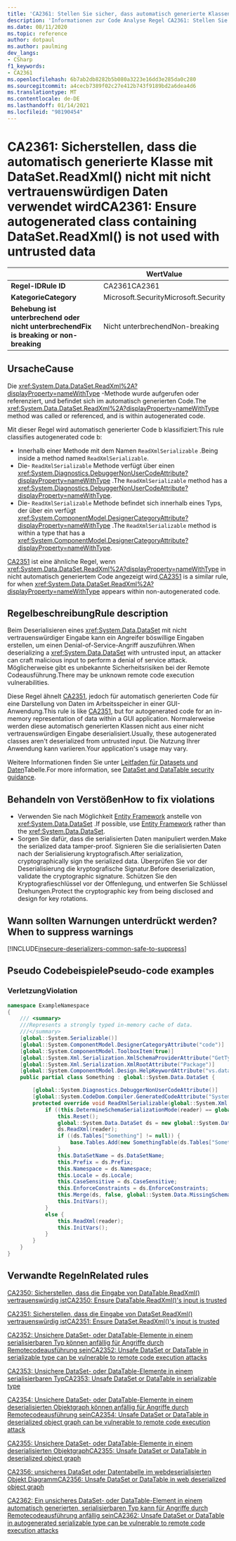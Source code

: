 ```yaml
---
title: 'CA2361: Stellen Sie sicher, dass automatisch generierte Klassen, die DataSet. Read XML () enthalten, nicht mit nicht vertrauenswürdigen Daten (Code Analyse) verwendet werden.'
description: 'Informationen zur Code Analyse Regel CA2361: Stellen Sie sicher, dass automatisch generierte Klassen mit DataSet. Read XML () nicht mit nicht vertrauenswürdigen Daten verwendet werden.'
ms.date: 08/11/2020
ms.topic: reference
author: dotpaul
ms.author: paulming
dev_langs:
- CSharp
f1_keywords:
- CA2361
ms.openlocfilehash: 6b7ab2db8282b5b080a3223e16dd3e285da0c280
ms.sourcegitcommit: a4cecb7389f02c27e412b743f9189bd2a6dea4d6
ms.translationtype: MT
ms.contentlocale: de-DE
ms.lasthandoff: 01/14/2021
ms.locfileid: "98190454"
---
```

# <a name="ca2361-ensure-autogenerated-class-containing-datasetreadxml-is-not-used-with-untrusted-data"></a><span data-ttu-id="ad418-103">CA2361: Sicherstellen, dass die automatisch generierte Klasse mit DataSet.ReadXml() nicht mit nicht vertrauenswürdigen Daten verwendet wird</span><span class="sxs-lookup"><span data-stu-id="ad418-103">CA2361: Ensure autogenerated class containing DataSet.ReadXml() is not used with untrusted data</span></span>

| | <span data-ttu-id="ad418-104">Wert</span><span class="sxs-lookup"><span data-stu-id="ad418-104">Value</span></span> |
|-|-|
| <span data-ttu-id="ad418-105">**Regel-ID**</span><span class="sxs-lookup"><span data-stu-id="ad418-105">**Rule ID**</span></span> |<span data-ttu-id="ad418-106">CA2361</span><span class="sxs-lookup"><span data-stu-id="ad418-106">CA2361</span></span>|
| <span data-ttu-id="ad418-107">**Kategorie**</span><span class="sxs-lookup"><span data-stu-id="ad418-107">**Category**</span></span> |<span data-ttu-id="ad418-108">Microsoft.Security</span><span class="sxs-lookup"><span data-stu-id="ad418-108">Microsoft.Security</span></span>|
| <span data-ttu-id="ad418-109">**Behebung ist unterbrechend oder nicht unterbrechend**</span><span class="sxs-lookup"><span data-stu-id="ad418-109">**Fix is breaking or non-breaking**</span></span> |<span data-ttu-id="ad418-110">Nicht unterbrechend</span><span class="sxs-lookup"><span data-stu-id="ad418-110">Non-breaking</span></span>|

## <a name="cause"></a><span data-ttu-id="ad418-111">Ursache</span><span class="sxs-lookup"><span data-stu-id="ad418-111">Cause</span></span>

<span data-ttu-id="ad418-112">Die <xref:System.Data.DataSet.ReadXml%2A?displayProperty=nameWithType> -Methode wurde aufgerufen oder referenziert, und befindet sich im automatisch generierten Code.</span><span class="sxs-lookup"><span data-stu-id="ad418-112">The <xref:System.Data.DataSet.ReadXml%2A?displayProperty=nameWithType> method was called or referenced, and is within autogenerated code.</span></span>

<span data-ttu-id="ad418-113">Mit dieser Regel wird automatisch generierter Code b klassifiziert:</span><span class="sxs-lookup"><span data-stu-id="ad418-113">This rule classifies autogenerated code b:</span></span>

- <span data-ttu-id="ad418-114">Innerhalb einer Methode mit dem Namen `ReadXmlSerializable` .</span><span class="sxs-lookup"><span data-stu-id="ad418-114">Being inside a method named `ReadXmlSerializable`.</span></span>
- <span data-ttu-id="ad418-115">Die- `ReadXmlSerializable` Methode verfügt über einen <xref:System.Diagnostics.DebuggerNonUserCodeAttribute?displayProperty=nameWithType> .</span><span class="sxs-lookup"><span data-stu-id="ad418-115">The `ReadXmlSerializable` method has a <xref:System.Diagnostics.DebuggerNonUserCodeAttribute?displayProperty=nameWithType>.</span></span>
- <span data-ttu-id="ad418-116">Die- `ReadXmlSerializable` Methode befindet sich innerhalb eines Typs, der über ein verfügt <xref:System.ComponentModel.DesignerCategoryAttribute?displayProperty=nameWithType> .</span><span class="sxs-lookup"><span data-stu-id="ad418-116">The `ReadXmlSerializable` method is within a type that has a <xref:System.ComponentModel.DesignerCategoryAttribute?displayProperty=nameWithType>.</span></span>

<span data-ttu-id="ad418-117">[CA2351](ca2351.md) ist eine ähnliche Regel, wenn <xref:System.Data.DataSet.ReadXml%2A?displayProperty=nameWithType> in nicht automatisch generiertem Code angezeigt wird.</span><span class="sxs-lookup"><span data-stu-id="ad418-117">[CA2351](ca2351.md) is a similar rule, for when <xref:System.Data.DataSet.ReadXml%2A?displayProperty=nameWithType> appears within non-autogenerated code.</span></span>

## <a name="rule-description"></a><span data-ttu-id="ad418-118">Regelbeschreibung</span><span class="sxs-lookup"><span data-stu-id="ad418-118">Rule description</span></span>

<span data-ttu-id="ad418-119">Beim Deserialisieren eines <xref:System.Data.DataSet> mit nicht vertrauenswürdiger Eingabe kann ein Angreifer böswillige Eingaben erstellen, um einen Denial-of-Service-Angriff auszuführen.</span><span class="sxs-lookup"><span data-stu-id="ad418-119">When deserializing a <xref:System.Data.DataSet> with untrusted input, an attacker can craft malicious input to perform a denial of service attack.</span></span> <span data-ttu-id="ad418-120">Möglicherweise gibt es unbekannte Sicherheitsrisiken bei der Remote Codeausführung.</span><span class="sxs-lookup"><span data-stu-id="ad418-120">There may be unknown remote code execution vulnerabilities.</span></span>

<span data-ttu-id="ad418-121">Diese Regel ähnelt [CA2351](ca2351.md), jedoch für automatisch generierten Code für eine Darstellung von Daten im Arbeitsspeicher in einer GUI-Anwendung.</span><span class="sxs-lookup"><span data-stu-id="ad418-121">This rule is like [CA2351](ca2351.md), but for autogenerated code for an in-memory representation of data within a GUI application.</span></span> <span data-ttu-id="ad418-122">Normalerweise werden diese automatisch generierten Klassen nicht aus einer nicht vertrauenswürdigen Eingabe deserialisiert.</span><span class="sxs-lookup"><span data-stu-id="ad418-122">Usually, these autogenerated classes aren't deserialized from untrusted input.</span></span> <span data-ttu-id="ad418-123">Die Nutzung Ihrer Anwendung kann variieren.</span><span class="sxs-lookup"><span data-stu-id="ad418-123">Your application's usage may vary.</span></span>

<span data-ttu-id="ad418-124">Weitere Informationen finden Sie unter [Leitfaden für Datasets und Daten](../../../framework/data/adonet/dataset-datatable-dataview/security-guidance.md)Tabelle.</span><span class="sxs-lookup"><span data-stu-id="ad418-124">For more information, see [DataSet and DataTable security guidance](../../../framework/data/adonet/dataset-datatable-dataview/security-guidance.md).</span></span>

## <a name="how-to-fix-violations"></a><span data-ttu-id="ad418-125">Behandeln von Verstößen</span><span class="sxs-lookup"><span data-stu-id="ad418-125">How to fix violations</span></span>

- <span data-ttu-id="ad418-126">Verwenden Sie nach Möglichkeit [Entity Framework](/ef/) anstelle von <xref:System.Data.DataSet> .</span><span class="sxs-lookup"><span data-stu-id="ad418-126">If possible, use [Entity Framework](/ef/) rather than the <xref:System.Data.DataSet>.</span></span>
- <span data-ttu-id="ad418-127">Sorgen Sie dafür, dass die serialisierten Daten manipuliert werden.</span><span class="sxs-lookup"><span data-stu-id="ad418-127">Make the serialized data tamper-proof.</span></span> <span data-ttu-id="ad418-128">Signieren Sie die serialisierten Daten nach der Serialisierung kryptografisch.</span><span class="sxs-lookup"><span data-stu-id="ad418-128">After serialization, cryptographically sign the serialized data.</span></span> <span data-ttu-id="ad418-129">Überprüfen Sie vor der Deserialisierung die kryptografische Signatur.</span><span class="sxs-lookup"><span data-stu-id="ad418-129">Before deserialization, validate the cryptographic signature.</span></span> <span data-ttu-id="ad418-130">Schützen Sie den Kryptografieschlüssel vor der Offenlegung, und entwerfen Sie Schlüssel Drehungen.</span><span class="sxs-lookup"><span data-stu-id="ad418-130">Protect the cryptographic key from being disclosed and design for key rotations.</span></span>

## <a name="when-to-suppress-warnings"></a><span data-ttu-id="ad418-131">Wann sollten Warnungen unterdrückt werden?</span><span class="sxs-lookup"><span data-stu-id="ad418-131">When to suppress warnings</span></span>

[!INCLUDE[insecure-deserializers-common-safe-to-suppress](~/includes/code-analysis/insecure-deserializers-common-safe-to-suppress.md)]

## <a name="pseudo-code-examples"></a><span data-ttu-id="ad418-132">Pseudo Codebeispiele</span><span class="sxs-lookup"><span data-stu-id="ad418-132">Pseudo-code examples</span></span>

### <a name="violation"></a><span data-ttu-id="ad418-133">Verletzung</span><span class="sxs-lookup"><span data-stu-id="ad418-133">Violation</span></span>

```csharp
namespace ExampleNamespace
{
    /// <summary>
    ///Represents a strongly typed in-memory cache of data.
    ///</summary>
    [global::System.Serializable()]
    [global::System.ComponentModel.DesignerCategoryAttribute("code")]
    [global::System.ComponentModel.ToolboxItem(true)]
    [global::System.Xml.Serialization.XmlSchemaProviderAttribute("GetTypedDataSetSchema")]
    [global::System.Xml.Serialization.XmlRootAttribute("Package")]
    [global::System.ComponentModel.Design.HelpKeywordAttribute("vs.data.DataSet")]
    public partial class Something : global::System.Data.DataSet {

        [global::System.Diagnostics.DebuggerNonUserCodeAttribute()]
        [global::System.CodeDom.Compiler.GeneratedCodeAttribute("System.Data.Design.TypedDataSetGenerator", "4.0.0.0")]
        protected override void ReadXmlSerializable(global::System.Xml.XmlReader reader) {
            if ((this.DetermineSchemaSerializationMode(reader) == global::System.Data.SchemaSerializationMode.IncludeSchema)) {
                this.Reset();
                global::System.Data.DataSet ds = new global::System.Data.DataSet();
                ds.ReadXml(reader);
                if ((ds.Tables["Something"] != null)) {
                    base.Tables.Add(new SomethingTable(ds.Tables["Something"]));
                }
                this.DataSetName = ds.DataSetName;
                this.Prefix = ds.Prefix;
                this.Namespace = ds.Namespace;
                this.Locale = ds.Locale;
                this.CaseSensitive = ds.CaseSensitive;
                this.EnforceConstraints = ds.EnforceConstraints;
                this.Merge(ds, false, global::System.Data.MissingSchemaAction.Add);
                this.InitVars();
            }
            else {
                this.ReadXml(reader);
                this.InitVars();
            }
        }
    }
}
```

## <a name="related-rules"></a><span data-ttu-id="ad418-134">Verwandte Regeln</span><span class="sxs-lookup"><span data-stu-id="ad418-134">Related rules</span></span>

[<span data-ttu-id="ad418-135">CA2350: Sicherstellen, dass die Eingabe von DataTable.ReadXml() vertrauenswürdig ist</span><span class="sxs-lookup"><span data-stu-id="ad418-135">CA2350: Ensure DataTable.ReadXml()'s input is trusted</span></span>](ca2350.md)

[<span data-ttu-id="ad418-136">CA2351: Sicherstellen, dass die Eingabe von DataSet.ReadXml() vertrauenswürdig ist</span><span class="sxs-lookup"><span data-stu-id="ad418-136">CA2351: Ensure DataSet.ReadXml()'s input is trusted</span></span>](ca2351.md)

[<span data-ttu-id="ad418-137">CA2352: Unsichere DataSet- oder DataTable-Elemente in einem serialisierbaren Typ können anfällig für Angriffe durch Remotecodeausführung sein</span><span class="sxs-lookup"><span data-stu-id="ad418-137">CA2352: Unsafe DataSet or DataTable in serializable type can be vulnerable to remote code execution attacks</span></span>](ca2352.md)

[<span data-ttu-id="ad418-138">CA2353: Unsichere DataSet- oder DataTable-Elemente in einem serialisierbaren Typ</span><span class="sxs-lookup"><span data-stu-id="ad418-138">CA2353: Unsafe DataSet or DataTable in serializable type</span></span>](ca2353.md)

[<span data-ttu-id="ad418-139">CA2354: Unsichere DataSet- oder DataTable-Elemente in einem deserialisierten Objektgraph können anfällig für Angriffe durch Remotecodeausführung sein</span><span class="sxs-lookup"><span data-stu-id="ad418-139">CA2354: Unsafe DataSet or DataTable in deserialized object graph can be vulnerable to remote code execution attack</span></span>](ca2354.md)

[<span data-ttu-id="ad418-140">CA2355: Unsichere DataSet- oder DataTable-Elemente in einem deserialisierten Objektgraph</span><span class="sxs-lookup"><span data-stu-id="ad418-140">CA2355: Unsafe DataSet or DataTable in deserialized object graph</span></span>](ca2355.md)

[<span data-ttu-id="ad418-141">CA2356: unsicheres DataSet oder Datentabelle im webdeserialisierten Objekt Diagramm</span><span class="sxs-lookup"><span data-stu-id="ad418-141">CA2356: Unsafe DataSet or DataTable in web deserialized object graph</span></span>](ca2356.md)

[<span data-ttu-id="ad418-142">CA2362: Ein unsicheres DataSet- oder DataTable-Element in einem automatisch generierten, serialisierbaren Typ kann für Angriffe durch Remotecodeausführung anfällig sein</span><span class="sxs-lookup"><span data-stu-id="ad418-142">CA2362: Unsafe DataSet or DataTable in autogenerated serializable type can be vulnerable to remote code execution attacks</span></span>](ca2362.md)
